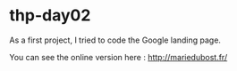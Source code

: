 # thp-day02
As a first project, I tried to code the Google landing page.

You can see the online version here : http://mariedubost.fr/
